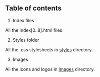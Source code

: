 ## Table of contents

1. Index files

All the index[0..8].html files.

2. Styles folder

All the .css stylesheets in  [styles](./styles/) directory.

3. Images

All the icons and logos  in  [images](./images/) directory.

